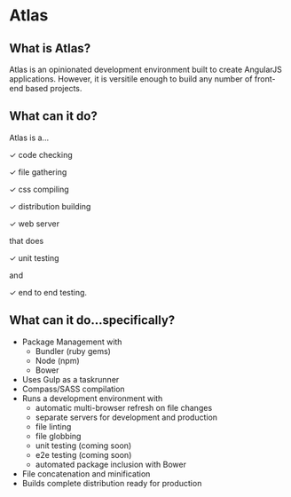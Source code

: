 Atlas
=====

## What is Atlas?

Atlas is an opinionated development environment built to create AngularJS applications. However, it is versitile enough to build any number of front-end based projects.

## What can it do?

Atlas is a...

&#x2713; code checking

&#x2713; file gathering

&#x2713; css compiling

&#x2713; distribution building

&#x2713; web server

that does

&#x2713; unit testing

and

&#x2713; end to end testing.

## What can it do...specifically?

* Package Management with
	* Bundler (ruby gems)
	* Node (npm)
	* Bower
* Uses Gulp as a taskrunner
* Compass/SASS compilation
* Runs a development environment with
    * automatic multi-browser refresh on file changes
    * separate servers for development and production
    * file linting
    * file globbing
    * unit testing (coming soon)
    * e2e testing (coming soon)
    * automated package inclusion with Bower
* File concatenation and minification
* Builds complete distribution ready for production



